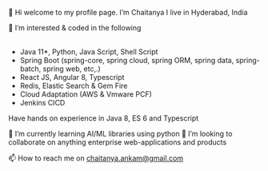 👋 Hi welcome to my profile page. I’m Chaitanya I live in Hyderabad, India

👀 I’m interested & coded in the following <br/><br/>
  * Java 11*, Python, Java Script, Shell Script
  * Spring Boot (spring-core, spring cloud, spring ORM, spring data, spring-batch, spring web, etc,.)
  * React JS, Angular 8, Typescript
  * Redis, Elastic Search & Gem Fire
  * Cloud Adaptation (AWS & Vmware PCF)
  * Jenkins CICD

Have hands on experience in Java 8, ES 6 and Typescript

🌱 I’m currently learning AI/ML libraries using python
💞️ I’m looking to collaborate on anything enterprise web-applications and products

📫 How to reach me on chaitanya.ankam@gmail.com

<!---
Chaitanya199102/Chaitanya199102 is a ✨ special ✨ repository because its `README.md` (this file) appears on your GitHub profile.
You can click the Preview link to take a look at your changes.
--->
